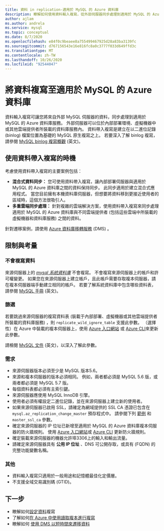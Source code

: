 ```yaml
---
title: 資料 in replication-適用於 MySQL 的 Azure 資料庫
description: 瞭解如何使用資料輸入複寫，從外部伺服器同步處理到適用於 MySQL 的 Azure 資料庫服務。
author: ajlam
ms.author: andrela
ms.service: mysql
ms.topic: conceptual
ms.date: 8/7/2020
ms.openlocfilehash: e84f0c9beaee8a755499467925d28a83ba3139fc
ms.sourcegitcommit: d767156543e16e816fc8a0c3777f033d649ffd3c
ms.translationtype: MT
ms.contentlocale: zh-TW
ms.lasthandoff: 10/26/2020
ms.locfileid: "92544047"
---
```

# <a name="replicate-data-into-azure-database-for-mysql"></a>將資料複寫至適用於 MySQL 的 Azure 資料庫

資料輸入複寫可讓您將來自外部 MySQL 伺服器的資料，同步處理到適用於 MySQL 的 Azure 資料庫服務。 外部伺服器可以位於內部部署環境、虛擬機器中或其他雲端提供者所裝載的資料庫服務內。 資料帶入複寫是建立在以二進位記錄 (binlog) 檔案位置為基礎的 MySQL 原生複寫之上。 若要深入了解 binlog 複寫，請參閱 [MySQL binlog 複寫概觀](https://dev.mysql.com/doc/refman/5.7/en/binlog-replication-configuration-overview.html) \(英文\)。 

## <a name="when-to-use-data-in-replication"></a>使用資料帶入複寫的時機
考慮使用資料帶入複寫的主要案例包括：

- **混合式資料同步：** 您可使用資料帶入複寫，讓內部部署伺服器與適用於 MySQL 的 Azure 資料庫之間的資料保持同步。 此同步適用於建立混合式應用程式。 當您目前擁有本機資料庫伺服器，但想要將資料移到更接近使用者的區域時，這個方法很吸引人。
- **多重雲端同步處理：** 針對複雜的雲端解決方案，使用資料帶入複寫來同步處理適用於 MySQL 的 Azure 資料庫與不同雲端提供者 (包括這些雲端中所裝載的虛擬機器和資料庫服務) 之間的資料。
 
針對遷移案例，請使用 [Azure 資料庫移轉服務](https://azure.microsoft.com/services/database-migration/) (DMS) 。

## <a name="limitations-and-considerations"></a>限制與考量

### <a name="data-not-replicated"></a>不會複寫資料
來源伺服器上的 [*mysql 系統資料庫*](https://dev.mysql.com/doc/refman/5.7/en/system-schema.html) 不會複寫。 不會複寫來源伺服器上的帳戶和許可權變更。 如果您在來源伺服器上建立帳戶，且此帳戶需要存取複本伺服器，請在複本伺服器端手動建立相同的帳戶。 若要了解系統資料庫中包含哪些資料表，請參閱 [MySQL 手冊](https://dev.mysql.com/doc/refman/5.7/en/system-schema.html) \(英文\)。

### <a name="filtering"></a>篩選
若要跳過來源伺服器的複寫資料表 (裝載于內部部署、虛擬機器或其他雲端提供者所裝載的資料庫服務) ，則 `replicate_wild_ignore_table` 支援此參數。 （選擇性）在 Azure 中裝載的複本伺服器上，使用 [Azure 入口網站](howto-server-parameters.md) 或 [Azure CLI](howto-configure-server-parameters-using-cli.md)來更新此參數。

請檢閱 [MySQL 文件](https://dev.mysql.com/doc/refman/8.0/en/replication-options-replica.html#option_mysqld_replicate-wild-ignore-table) \(英文\)，以深入了解此參數。

### <a name="requirements"></a>需求
- 來源伺服器版本必須至少是 MySQL 版本5.6。 
- 來源和複本伺服器的版本必須相同。 例如，兩者都必須是 MySQL 5.6 版，或兩者都必須是 MySQL 5.7 版。
- 每個資料表都必須有主索引鍵。
- 來源伺服器應使用 MySQL InnoDB 引擎。
- 使用者必須有權設定二進位記錄，並在來源伺服器上建立新的使用者。
- 如果來源伺服器已啟用 SSL，請確定為網域提供的 SSL CA 憑證已包含在 `mysql.az_replication_change_master` 預存程式中。 請參閱下列 [範例](./howto-data-in-replication.md#link-source-and-replica-servers-to-start-data-in-replication) 和 `master_ssl_ca` 參數。
- 確定來源伺服器的 IP 位址已新增至適用於 MySQL 的 Azure 資料庫複本伺服器的防火牆規則。 使用 [Azure 入口網站](./howto-manage-firewall-using-portal.md)或 [Azure CLI](./howto-manage-firewall-using-cli.md) 更新防火牆規則。
- 確定裝載來源伺服器的機器允許埠3306上的輸入和輸出流量。
- 請確定來源伺服器具有 **公用 IP 位址** 、DNS 可公開存取，或具有 (FQDN) 的完整功能變數名稱。

### <a name="other"></a>其他
- 資料輸入複寫只適用於一般用途和記憶體最佳化定價層。
- 不支援全域交易識別碼 (GTID)。

## <a name="next-steps"></a>下一步
- 瞭解如何[設定資料](howto-data-in-replication.md)複寫
- 了解如何[在 Azure 中使用讀取複本進行複寫](concepts-read-replicas.md)
- 瞭解如何 [使用 DMS 以短時間來遷移資料](howto-migrate-online.md)